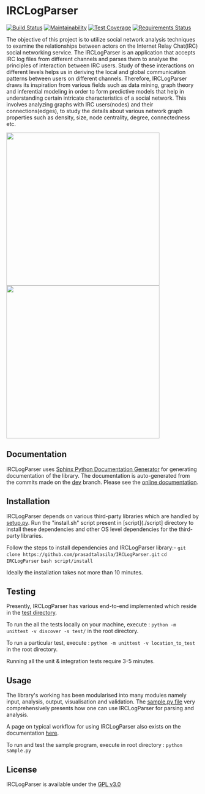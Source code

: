 # IRCLogParser

[![Build Status](https://travis-ci.org/prasadtalasila/IRCLogParser.svg?branch=dev)](https://travis-ci.org/prasadtalasila/IRCLogParser) 
[![Maintainability](https://api.codeclimate.com/v1/badges/211e8675682e2d345d8b/maintainability)](https://codeclimate.com/github/prasadtalasila/IRCLogParser/maintainability)
[![Test Coverage](https://api.codeclimate.com/v1/badges/211e8675682e2d345d8b/test_coverage)](https://codeclimate.com/github/prasadtalasila/IRCLogParser/test_coverage) 
[![Requirements Status](https://requires.io/github/prasadtalasila/IRCLogParser/requirements.svg?branch=dev)](https://requires.io/github/prasadtalasila/IRCLogParser/requirements/?branch=dev)    


The objective of this project is to utilize social network analysis techniques to examine the relationships between actors on the Internet Relay Chat(IRC) social networking service. The IRCLogParser is an application that accepts IRC log files from different channels and parses them to analyse the principles of interaction between IRC users. Study of these interactions on different levels helps us in deriving the local and global communication patterns between users on different channels. Therefore, IRCLogParser draws its inspiration from various fields such as data mining, graph theory and inferential modeling in order to form predictive models that help in understanding certain intricate characteristics of a social network. This involves analyzing graphs with IRC users(nodes) and their connections(edges), to study the details about various network graph properties such as density, size, node centrality, degree, connectedness etc.


<img src="https://raw.githubusercontent.com/wiki/prasadtalasila/IRCLogParser/sample_images/kubuntu-devel_4_10_2013_conversation.png" width="400px"></img>
<img src="https://raw.githubusercontent.com/wiki/prasadtalasila/IRCLogParser/sample_images/infomap_CU.png" width="400px"></img>


## Documentation

IRCLogParser uses [Sphinx Python Documentation Generator](http://www.sphinx-doc.org/en/stable/) for generating documentation of the library.
The documentation is auto-generated from the commits made on the [dev](https://github.com/prasadtalasila/IRCLogParser/tree/dev) branch. Please see the [online documentation](http://prasad.talasila.in/IRCLogParser/).


## Installation

IRCLogParser depends on various third-party libraries which are handled by [setup.py](./setup.py). 
Run the "install.sh" script present in [script](./script] directory to install these dependencies and other OS level
dependencies for the third-party libraries.

Follow the steps to install dependencies and IRCLogParser library:-
`git clone https://github.com/prasadtalasila/IRCLogParser.git`
`cd IRCLogParser`
`bash script/install`
 
Ideally the installation takes not more than 10 minutes.


## Testing

Presently, IRCLogParser has various end-to-end implemented which reside in the [test directory](./test/).

To run the all the tests locally on your machine, execute :
`python -m unittest -v discover -s test/` in the root directory.

To run a particular test, execute :
`python -m unittest -v location_to_test` in the root directory.

Running all the unit & integration tests require 3-5 minutes.

## Usage

The library's working has been modularised into many modules namely input, analysis, output, visualisation and validation. The [sample.py file](./sample.py) very comprehensively presents how one can use IRCLogParser for parsing and analysis.

A page on typical workflow for using IRCLogParser also exists on the documentation [here](http://prasadtalasila.github.io/IRCLogParser/TypicalUsage.html).

To run and test the sample program, execute in root directory :
`python sample.py`

## License

IRCLogParser is available under the [GPL v3.0](./LISENCE.md)

